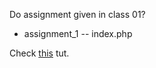 Do assignment given in class 01?
- assignment_1
  -- index.php

Check [this](https://stackoverflow.com/questions/13447554/how-to-get-input-field-value-using-php) tut.